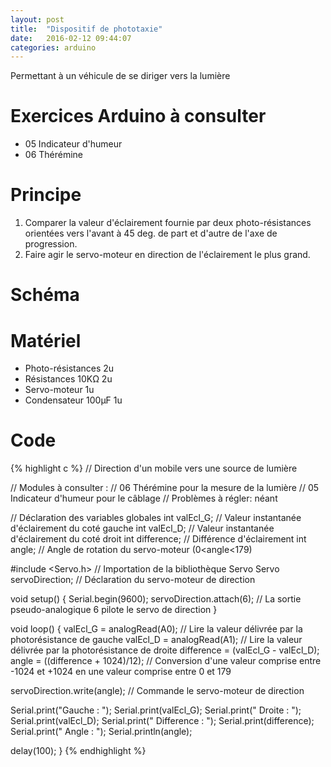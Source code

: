 ```yaml
---
layout: post
title:  "Dispositif de phototaxie"
date:   2016-02-12 09:44:07
categories: arduino
---
```



Permettant à un véhicule de se diriger vers la lumière

# Exercices Arduino à consulter
- 05 Indicateur d'humeur
- 06 Thérémine


# Principe
1. Comparer la valeur d'éclairement fournie par deux photo-résistances orientées vers l'avant à 45 deg. de part et d'autre de l'axe de progression.
2. Faire agir le servo-moteur en direction de l'éclairement le plus grand.

# Schéma


# Matériel
- Photo-résistances		2u
- Résistances 10KΩ		2u
- Servo-moteur		    1u
- Condensateur 100µF	1u


# Code

{% highlight c %}
// Direction d'un mobile vers une source de lumière

// Modules à consulter :
// 06 Thérémine pour la mesure de la lumière
// 05 Indicateur d'humeur pour le câblage
// Problèmes à régler: néant

// Déclaration des variables globales
int valEcl_G; // Valeur instantanée d'éclairement du coté gauche
int valEcl_D; // Valeur instantanée d'éclairement du coté droit
int difference; // Différence d'éclairement
int angle; // Angle de rotation du servo-moteur (0<angle<179)

#include  <Servo.h> // Importation de la bibliothèque Servo
Servo servoDirection; // Déclaration du servo-moteur de direction

void setup() {
  Serial.begin(9600);
  servoDirection.attach(6); // La sortie pseudo-analogique 6 pilote le servo de direction
}

void loop() {
  valEcl_G = analogRead(A0); // Lire la valeur délivrée par la photorésistance de gauche
  valEcl_D = analogRead(A1); // Lire la valeur délivrée par la photorésistance de droite
  difference = (valEcl_G - valEcl_D);
  angle = ((difference + 1024)/12); // Conversion d'une valeur comprise entre -1024 et +1024 en une valeur comprise entre 0 et 179

  servoDirection.write(angle); // Commande le servo-moteur de direction

  Serial.print("Gauche : ");
  Serial.print(valEcl_G);
  Serial.print("     Droite : ");
  Serial.print(valEcl_D);
  Serial.print("     Difference : ");
  Serial.print(difference);
  Serial.print("     Angle : ");
  Serial.println(angle);

  delay(100);
}
{% endhighlight %}
